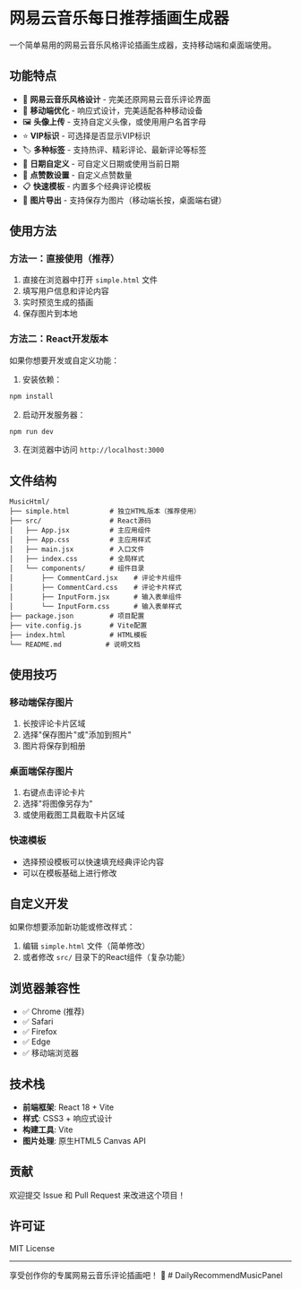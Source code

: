 # 网易云音乐每日推荐插画生成器

一个简单易用的网易云音乐风格评论插画生成器，支持移动端和桌面端使用。

## 功能特点

- 🎨 **网易云音乐风格设计** - 完美还原网易云音乐评论界面
- 📱 **移动端优化** - 响应式设计，完美适配各种移动设备
- 🖼️ **头像上传** - 支持自定义头像，或使用用户名首字母
- ⭐ **VIP标识** - 可选择是否显示VIP标识
- 🏷️ **多种标签** - 支持热评、精彩评论、最新评论等标签
- 📅 **日期自定义** - 可自定义日期或使用当前日期
- 💖 **点赞数设置** - 自定义点赞数量
- 📋 **快速模板** - 内置多个经典评论模板
- 💾 **图片导出** - 支持保存为图片（移动端长按，桌面端右键）

## 使用方法

### 方法一：直接使用（推荐）

1. 直接在浏览器中打开 `simple.html` 文件
2. 填写用户信息和评论内容
3. 实时预览生成的插画
4. 保存图片到本地

### 方法二：React开发版本

如果你想要开发或自定义功能：

1. 安装依赖：
```bash
npm install
```

2. 启动开发服务器：
```bash
npm run dev
```

3. 在浏览器中访问 `http://localhost:3000`

## 文件结构

```
MusicHtml/
├── simple.html          # 独立HTML版本（推荐使用）
├── src/                 # React源码
│   ├── App.jsx          # 主应用组件
│   ├── App.css          # 主应用样式
│   ├── main.jsx         # 入口文件
│   ├── index.css        # 全局样式
│   └── components/      # 组件目录
│       ├── CommentCard.jsx    # 评论卡片组件
│       ├── CommentCard.css    # 评论卡片样式
│       ├── InputForm.jsx      # 输入表单组件
│       └── InputForm.css      # 输入表单样式
├── package.json         # 项目配置
├── vite.config.js       # Vite配置
├── index.html           # HTML模板
└── README.md           # 说明文档
```

## 使用技巧

### 移动端保存图片
1. 长按评论卡片区域
2. 选择"保存图片"或"添加到照片"
3. 图片将保存到相册

### 桌面端保存图片
1. 右键点击评论卡片
2. 选择"将图像另存为"
3. 或使用截图工具截取卡片区域

### 快速模板
- 选择预设模板可以快速填充经典评论内容
- 可以在模板基础上进行修改

## 自定义开发

如果你想要添加新功能或修改样式：

1. 编辑 `simple.html` 文件（简单修改）
2. 或者修改 `src/` 目录下的React组件（复杂功能）

## 浏览器兼容性

- ✅ Chrome (推荐)
- ✅ Safari
- ✅ Firefox
- ✅ Edge
- ✅ 移动端浏览器

## 技术栈

- **前端框架**: React 18 + Vite
- **样式**: CSS3 + 响应式设计
- **构建工具**: Vite
- **图片处理**: 原生HTML5 Canvas API

## 贡献

欢迎提交 Issue 和 Pull Request 来改进这个项目！

## 许可证

MIT License

---

享受创作你的专属网易云音乐评论插画吧！ 🎵
#   D a i l y R e c o m m e n d M u s i c P a n e l  
 